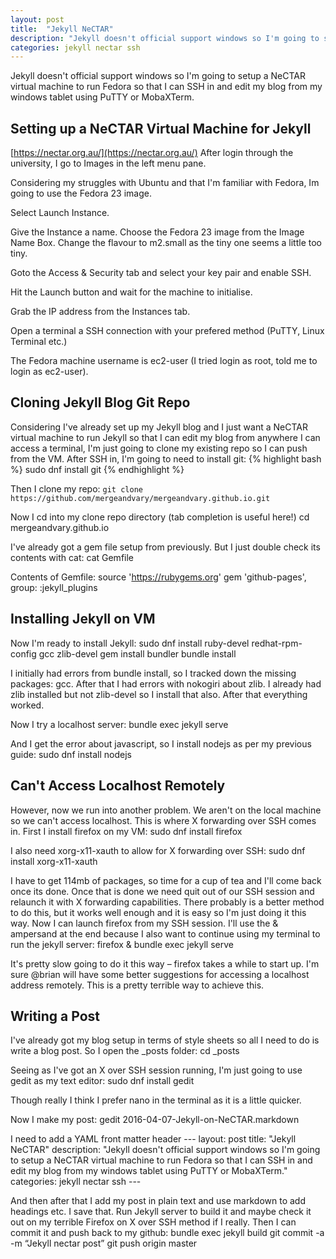 ```yaml
---
layout: post
title:  "Jekyll NeCTAR"
description: "Jekyll doesn't official support windows so I'm going to setup a NeCTAR virtual machine to run Fedora so that I can SSH in and edit my blog from my windows tablet using PuTTY or MobaXTerm."
categories: jekyll nectar ssh
---
```

Jekyll doesn't official support windows so I'm going to setup a NeCTAR virtual machine to run Fedora so that I can SSH in and edit my blog from my windows tablet using PuTTY or MobaXTerm.

## Setting up a NeCTAR Virtual Machine for Jekyll
[https://nectar.org.au/](https://nectar.org.au/)
After login through the university, I go to Images in the left menu pane.

Considering my struggles with Ubuntu and that I'm familiar with Fedora, Im going to use the Fedora 23 image.

Select Launch Instance.

Give the Instance a name. Choose the Fedora 23 image from the Image Name Box. Change the flavour to m2.small as the tiny one seems a little too tiny. 

Goto the Access & Security tab and select your key pair and enable SSH.

Hit the Launch button and wait for the machine to initialise. 

Grab the IP address from the Instances tab.

Open a terminal a SSH connection with your prefered method 
(PuTTY, Linux Terminal etc.)

The Fedora machine username is ec2-user 
(I tried login as root, told me to login as ec2-user).

## Cloning Jekyll Blog Git Repo
Considering I've already set up my Jekyll blog and I just want a NeCTAR virtual machine to run Jekyll so that I can edit my blog from anywhere I can access a terminal, I'm just going to clone my existing repo so I can push from the VM.
After SSH in, I'm going to need to install git:
{% highlight bash %}
sudo dnf install git
{% endhighlight %}

Then I clone my repo:
`git clone https://github.com/mergeandvary/mergeandvary.github.io.git`

Now I cd into my clone repo directory (tab completion is useful here!)
cd mergeandvary.github.io

I've already got a gem file setup from previously. But I just double check its contents with cat:
cat Gemfile

Contents of Gemfile:
source 'https://rubygems.org'
gem 'github-pages', group: :jekyll_plugins

## Installing Jekyll on VM
Now I'm ready to install Jekyll:
sudo dnf install ruby-devel redhat-rpm-config gcc zlib-devel
gem install bundler
bundle install

I initially had errors from bundle install, so I tracked down the missing packages: gcc. After that I had errors with nokogiri about zlib. I already had zlib installed but not zlib-devel so I install that also. After that everything worked.

Now I try a localhost server:
bundle exec jekyll serve

And I get the error about javascript, so I install nodejs as per my previous guide:
sudo dnf install nodejs

## Can't Access Localhost Remotely
However, now we run into another problem. We aren't on the local machine so we can't access localhost. This is where X forwarding over SSH comes in.
First I install firefox on my VM:
sudo dnf install firefox

I also need xorg-x11-xauth to allow for X forwarding over SSH:
sudo dnf install xorg-x11-xauth

I have to get 114mb of packages, so time for a cup of tea and I'll come back once its done. Once that is done we need quit out of our SSH session and relaunch it with X forwarding capabilities. There probably is a better method to do this, but it works well enough and it is easy so I'm just doing it this way. 
Now I can launch firefox from my SSH session. I'll use the & ampersand at the end because I also want to continue using my terminal to run the jekyll server:
firefox &
bundle exec jekyll serve

It's pretty slow going to do it this way – firefox takes a while to start up. I'm sure @brian will have some better suggestions for accessing a localhost address remotely. This is a pretty terrible way to achieve this.

## Writing a Post
I've already got my blog setup in terms of style sheets so all I need to do is write a blog post. So I open the _posts folder:
cd _posts

Seeing as I've got an X over SSH session running, I'm just going to use gedit as my text editor:
sudo dnf install gedit

Though really I think I prefer nano in the terminal as it is a little quicker.

Now I make my post:
gedit 2016-04-07-Jekyll-on-NeCTAR.markdown

I need to add a YAML front matter header
\---
layout: post
title:  "Jekyll NeCTAR"
description: "Jekyll doesn't official support windows so I'm going to setup a NeCTAR virtual machine to run Fedora so that I can SSH in and edit my blog from my windows tablet using PuTTY or MobaXTerm."
categories: jekyll nectar ssh
\---

And then after that I add my post in plain text and use markdown to add headings etc.
I save that. Run Jekyll server to build it and maybe check it out on my terrible Firefox on X over SSH method if I really. Then I can commit it and push back to my github:
bundle exec jekyll build
git commit -a -m “Jekyll nectar post”
git push origin master




